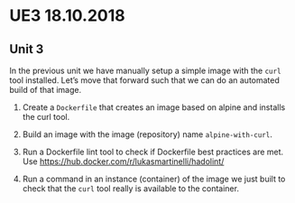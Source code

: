 # UE3 18.10.2018

## Unit 3

In the previous unit we have manually setup a simple image with the `curl` tool installed. Let’s move that forward such that we can do an automated build of that image.

1. Create a `Dockerfile` that creates an image based on alpine and installs the curl tool.

2. Build an image with the image (repository) name `alpine-with-curl`.

3. Run a Dockerfile lint tool to check if Dockerfile best practices are met. Use https://hub.docker.com/r/lukasmartinelli/hadolint/

4. Run a command in an instance (container) of the image we just built to check that the `curl` tool really is available to the container.